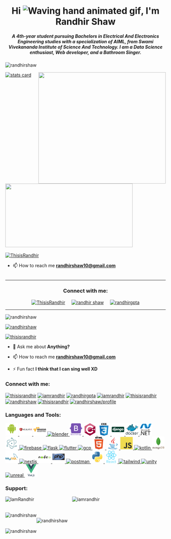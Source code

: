 <h1 align="center">Hi <img src="https://raw.githubusercontent.com/nixin72/nixin72/master/wave.gif" 
         alt="Waving hand animated gif"
         height="45"
         width="45" />, I'm Randhir Shaw</h1>
<h5 align="center">
A 4th-year student pursuing Bachelors in Electrical And Electronics Engineering studies with a specialization of AIML, from Swami Vivekananda Institute of Science And Technology. I am a Data Science enthusiast, Web developer, and a Bathroom Singer. 
</h5>
<p align="left"> <img src="https://komarev.com/ghpvc/?username=randhirshaw&label=Profile%20views&color=0e75b6&style=flat" alt="randhirshaw" /> </p>
<p>
<a align= "center" href="https://github.com/randhirshaw">
<img alt= "stats card" height="200px" width="400" src="https://github-readme-streak-stats.herokuapp.com/?user=randhirshaw&theme=radical">
<img align="right" height="350" width="400" src="https://cdn.dribbble.com/users/2238041/screenshots/4763918/working.gif" /> </a>
</p>
<img height="200px" width="400" src="https://github-readme-stats.vercel.app/api?username=randhirshaw&count_private=true&theme=radical&show_icons=true" />

<p align="left"> <a href="https://twitter.com/randhirshaw" target="blank"><img src="https://img.shields.io/twitter/follow/ThisisRandhir?logo=twitter&style=for-the-badge" alt="ThisisRandhir" /></a> </p>

- 📫 How to reach me **randhirshaw10@gmail.com**
<br><br>
<hr>

<h3 align="center">Connect with me:</h3>
<p align="center">
<a href="https://twitter.com/ThisisRandhir" target="blank"><img align="center" src="https://img.icons8.com/cute-clipart/64/000000/twitter.png" alt="ThisisRandhir" height="50" width="50" /></a> &nbsp;&nbsp;&nbsp;
<a href="https://www.linkedin.com/in/randhirshaw/" target="blank"><img align="center" src="https://img.icons8.com/cute-clipart/64/000000/linkedin.png" alt="randhir shaw" height="50" width="50" /></a>&nbsp;&nbsp;&nbsp;&nbsp;
<a href="https://instagram.com/randhirgpta" target="blank"><img align="center" src="https://img.icons8.com/cute-clipart/64/000000/instagram-new.png" alt="randhirgpta" height="50" width="50" /></a>
</p>

<hr>

<p align="center">
  
</p>


<p align="left"> <img src="https://komarev.com/ghpvc/?username=randhirshaw&label=Profile%20views&color=0e75b6&style=flat" alt="randhirshaw" /> </p>

<p align="left"> <a href="https://github.com/ryo-ma/github-profile-trophy"><img src="https://github-profile-trophy.vercel.app/?username=randhirshaw" alt="randhirshaw" /></a> </p>

<p align="left"> <a href="https://twitter.com/thisisrandhir" target="blank"><img src="https://img.shields.io/twitter/follow/thisisrandhir?logo=twitter&style=for-the-badge" alt="thisisrandhir" /></a> </p>

- 💬 Ask me about **Anything?**

- 📫 How to reach me **randhirshaw10@gmail.com**

- ⚡ Fun fact **I think that I can sing well XD**

<h3 align="left">Connect with me:</h3>
<p align="left">
<a href="https://twitter.com/thisisrandhir" target="blank"><img align="center" src="https://raw.githubusercontent.com/rahuldkjain/github-profile-readme-generator/master/src/images/icons/Social/twitter.svg" alt="thisisrandhir" height="30" width="40" /></a>
<a href="https://fb.com/iamrandhir" target="blank"><img align="center" src="https://raw.githubusercontent.com/rahuldkjain/github-profile-readme-generator/master/src/images/icons/Social/facebook.svg" alt="iamrandhir" height="30" width="40" /></a>
<a href="https://instagram.com/randhirgpta" target="blank"><img align="center" src="https://raw.githubusercontent.com/rahuldkjain/github-profile-readme-generator/master/src/images/icons/Social/instagram.svg" alt="randhirgpta" height="30" width="40" /></a>
<a href="https://www.hackerrank.com/iamrandhir" target="blank"><img align="center" src="https://raw.githubusercontent.com/rahuldkjain/github-profile-readme-generator/master/src/images/icons/Social/hackerrank.svg" alt="iamrandhir" height="30" width="40" /></a>
<a href="https://codeforces.com/profile/thisisrandhir" target="blank"><img align="center" src="https://raw.githubusercontent.com/rahuldkjain/github-profile-readme-generator/master/src/images/icons/Social/codeforces.svg" alt="thisisrandhir" height="30" width="40" /></a>
<a href="https://www.leetcode.com/randhirshaw" target="blank"><img align="center" src="https://raw.githubusercontent.com/rahuldkjain/github-profile-readme-generator/master/src/images/icons/Social/leet-code.svg" alt="randhirshaw" height="30" width="40" /></a>
<a href="https://www.hackerearth.com/thisisrandhir" target="blank"><img align="center" src="https://raw.githubusercontent.com/rahuldkjain/github-profile-readme-generator/master/src/images/icons/Social/hackerearth.svg" alt="thisisrandhir" height="30" width="40" /></a>
<a href="https://auth.geeksforgeeks.org/user/randhirshaw/profile" target="blank"><img align="center" src="https://raw.githubusercontent.com/rahuldkjain/github-profile-readme-generator/master/src/images/icons/Social/geeks-for-geeks.svg" alt="randhirshaw/profile" height="30" width="40" /></a>
</p>

<h3 align="left">Languages and Tools:</h3>
<p align="left"> <a href="https://developer.android.com" target="_blank" rel="noreferrer"> <img src="https://raw.githubusercontent.com/devicons/devicon/master/icons/android/android-original-wordmark.svg" alt="android" width="40" height="40"/> </a> <a href="https://angular.io" target="_blank" rel="noreferrer"> <img src="https://raw.githubusercontent.com/devicons/devicon/master/icons/angularjs/angularjs-original-wordmark.svg" alt="angularjs" width="40" height="40"/> </a> <a href="https://aws.amazon.com" target="_blank" rel="noreferrer"> <img src="https://raw.githubusercontent.com/devicons/devicon/master/icons/amazonwebservices/amazonwebservices-original-wordmark.svg" alt="aws" width="40" height="40"/> </a> <a href="https://www.blender.org/" target="_blank" rel="noreferrer"> <img src="https://download.blender.org/branding/community/blender_community_badge_white.svg" alt="blender" width="40" height="40"/> </a> <a href="https://getbootstrap.com" target="_blank" rel="noreferrer"> <img src="https://raw.githubusercontent.com/devicons/devicon/master/icons/bootstrap/bootstrap-plain-wordmark.svg" alt="bootstrap" width="40" height="40"/> </a> <a href="https://www.w3schools.com/cpp/" target="_blank" rel="noreferrer"> <img src="https://raw.githubusercontent.com/devicons/devicon/master/icons/cplusplus/cplusplus-original.svg" alt="cplusplus" width="40" height="40"/> </a> <a href="https://www.w3schools.com/css/" target="_blank" rel="noreferrer"> <img src="https://raw.githubusercontent.com/devicons/devicon/master/icons/css3/css3-original-wordmark.svg" alt="css3" width="40" height="40"/> </a> <a href="https://www.djangoproject.com/" target="_blank" rel="noreferrer"> <img src="https://raw.githubusercontent.com/devicons/devicon/master/icons/django/django-original.svg" alt="django" width="40" height="40"/> </a> <a href="https://www.docker.com/" target="_blank" rel="noreferrer"> <img src="https://raw.githubusercontent.com/devicons/devicon/master/icons/docker/docker-original-wordmark.svg" alt="docker" width="40" height="40"/> </a> <a href="https://dotnet.microsoft.com/" target="_blank" rel="noreferrer"> <img src="https://raw.githubusercontent.com/devicons/devicon/master/icons/dot-net/dot-net-original-wordmark.svg" alt="dotnet" width="40" height="40"/> </a> <a href="https://www.electronjs.org" target="_blank" rel="noreferrer"> <img src="https://raw.githubusercontent.com/devicons/devicon/master/icons/electron/electron-original.svg" alt="electron" width="40" height="40"/> </a> <a href="https://firebase.google.com/" target="_blank" rel="noreferrer"> <img src="https://www.vectorlogo.zone/logos/firebase/firebase-icon.svg" alt="firebase" width="40" height="40"/> </a> <a href="https://flask.palletsprojects.com/" target="_blank" rel="noreferrer"> <img src="https://www.vectorlogo.zone/logos/pocoo_flask/pocoo_flask-icon.svg" alt="flask" width="40" height="40"/> </a> <a href="https://flutter.dev" target="_blank" rel="noreferrer"> <img src="https://www.vectorlogo.zone/logos/flutterio/flutterio-icon.svg" alt="flutter" width="40" height="40"/> </a> <a href="https://cloud.google.com" target="_blank" rel="noreferrer"> <img src="https://www.vectorlogo.zone/logos/google_cloud/google_cloud-icon.svg" alt="gcp" width="40" height="40"/> </a> <a href="https://www.w3.org/html/" target="_blank" rel="noreferrer"> <img src="https://raw.githubusercontent.com/devicons/devicon/master/icons/html5/html5-original-wordmark.svg" alt="html5" width="40" height="40"/> </a> <a href="https://www.java.com" target="_blank" rel="noreferrer"> <img src="https://raw.githubusercontent.com/devicons/devicon/master/icons/java/java-original.svg" alt="java" width="40" height="40"/> </a> <a href="https://developer.mozilla.org/en-US/docs/Web/JavaScript" target="_blank" rel="noreferrer"> <img src="https://raw.githubusercontent.com/devicons/devicon/master/icons/javascript/javascript-original.svg" alt="javascript" width="40" height="40"/> </a> <a href="https://kotlinlang.org" target="_blank" rel="noreferrer"> <img src="https://www.vectorlogo.zone/logos/kotlinlang/kotlinlang-icon.svg" alt="kotlin" width="40" height="40"/> </a> <a href="https://www.mongodb.com/" target="_blank" rel="noreferrer"> <img src="https://raw.githubusercontent.com/devicons/devicon/master/icons/mongodb/mongodb-original-wordmark.svg" alt="mongodb" width="40" height="40"/> </a> <a href="https://www.mysql.com/" target="_blank" rel="noreferrer"> <img src="https://raw.githubusercontent.com/devicons/devicon/master/icons/mysql/mysql-original-wordmark.svg" alt="mysql" width="40" height="40"/> </a> <a href="https://nextjs.org/" target="_blank" rel="noreferrer"> <img src="https://cdn.worldvectorlogo.com/logos/nextjs-2.svg" alt="nextjs" width="40" height="40"/> </a> <a href="https://nodejs.org" target="_blank" rel="noreferrer"> <img src="https://raw.githubusercontent.com/devicons/devicon/master/icons/nodejs/nodejs-original-wordmark.svg" alt="nodejs" width="40" height="40"/> </a> <a href="https://www.php.net" target="_blank" rel="noreferrer"> <img src="https://raw.githubusercontent.com/devicons/devicon/master/icons/php/php-original.svg" alt="php" width="40" height="40"/> </a> <a href="https://postman.com" target="_blank" rel="noreferrer"> <img src="https://www.vectorlogo.zone/logos/getpostman/getpostman-icon.svg" alt="postman" width="40" height="40"/> </a> <a href="https://www.python.org" target="_blank" rel="noreferrer"> <img src="https://raw.githubusercontent.com/devicons/devicon/master/icons/python/python-original.svg" alt="python" width="40" height="40"/> </a> <a href="https://reactjs.org/" target="_blank" rel="noreferrer"> <img src="https://raw.githubusercontent.com/devicons/devicon/master/icons/react/react-original-wordmark.svg" alt="react" width="40" height="40"/> </a> <a href="https://tailwindcss.com/" target="_blank" rel="noreferrer"> <img src="https://www.vectorlogo.zone/logos/tailwindcss/tailwindcss-icon.svg" alt="tailwind" width="40" height="40"/> </a> <a href="https://unity.com/" target="_blank" rel="noreferrer"> <img src="https://www.vectorlogo.zone/logos/unity3d/unity3d-icon.svg" alt="unity" width="40" height="40"/> </a> <a href="https://unrealengine.com/" target="_blank" rel="noreferrer"> <img src="https://raw.githubusercontent.com/kenangundogan/fontisto/036b7eca71aab1bef8e6a0518f7329f13ed62f6b/icons/svg/brand/unreal-engine.svg" alt="unreal" width="40" height="40"/> </a> <a href="https://vuejs.org/" target="_blank" rel="noreferrer"> <img src="https://raw.githubusercontent.com/devicons/devicon/master/icons/vuejs/vuejs-original-wordmark.svg" alt="vuejs" width="40" height="40"/> </a> </p>

<h3 align="left">Support:</h3>
<p><a href="https://www.buymeacoffee.com/IamRandhir"> <img align="left" src="https://cdn.buymeacoffee.com/buttons/v2/default-yellow.png" height="50" width="210" alt="IamRandhir" /></a><a href="https://ko-fi.com/iamrandhir"> <img align="left" src="https://cdn.ko-fi.com/cdn/kofi3.png?v=3" height="50" width="210" alt="iamrandhir" /></a></p><br><br>

<p><img align="left" src="https://github-readme-stats.vercel.app/api/top-langs?username=randhirshaw&show_icons=true&locale=en&layout=compact" alt="randhirshaw" /></p>

<p>&nbsp;<img align="center" src="https://github-readme-stats.vercel.app/api?username=randhirshaw&show_icons=true&locale=en" alt="randhirshaw" /></p>

<p><img align="center" src="https://github-readme-streak-stats.herokuapp.com/?user=randhirshaw&" alt="randhirshaw" /></p>

